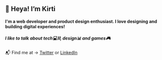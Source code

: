 ## 👋 Heya! I’m Kirti

#### I'm a web developer and product design enthusiast. I love designing and building digital experiences!

##### I like to talk about tech:computer::chains:, design:bar_chart: and games:video_game:

:mailbox_with_mail: Find me at -> [Twitter](https://twitter.com/kirti_vernekar) or [LinkedIn](https://www.linkedin.com/in/kirtivernekar/)

<!---
KirtiVernekar/KirtiVernekar is a ✨ special ✨ repository because its `README.md` (this file) appears on your GitHub profile.
You can click the Preview link to take a look at your changes.
--->
